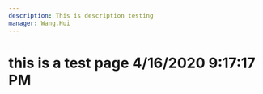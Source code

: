 ```yaml
---
description: This is description testing
manager: Wang.Hui
---
```

# this is a test page 4/16/2020 9:17:17 PM